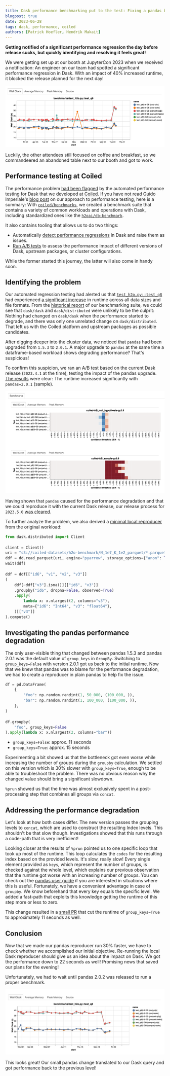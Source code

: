 ```yaml
---
title: Dask performance benchmarking put to the test: Fixing a pandas bottleneck
blogpost: true
date: 2023-06-28
tags: dask, performance, coiled
authors: [Patrick Hoefler, Hendrik Makait]
---
```


**Getting notified of a significant performance regression the day before release sucks, but quickly identifying and resolving it feels great!**

We were getting set up at our booth at JupyterCon 2023 when we received a notification:
An engineer on our team had spotted a significant performance regression in Dask.
With an impact of 40% increased runtime, it blocked the release planned for the next day!

![](../images/dask_upstream_performance_tests/performance-regression.png)

Luckily, the other attendees still focused on coffee and breakfast, so we commandeered an abandoned table next to our booth and got to work.
## Performance testing at Coiled

The performance problem [had been flagged](https://github.com/coiled/benchmarks/issues/840) by the automated performance testing for Dask that we developed at [Coiled](https://www.coiled.io/?utm_source=phofl&utm_medium=dask-benchmark-pandas-bottleneck).
If you have not read Guido Imperiale's [blog post](https://blog.coiled.io/blog/performance-testing.html) on our approach to performance testing, here is a summary:
With [`coiled/benchmarks`](https://github.com/coiled/benchmarks), we created a benchmark suite that contains a variety of common workloads and operations with Dask, including standardized ones like the [`h2oai/db-benchmark`](https://github.com/h2oai/db-benchmark).

It also contains tooling that allows us to do two things:
* Automatically [detect performance regressions](https://blog.coiled.io/blog/performance-testing.html#nightly-tests) in Dask and raise them as issues.
* [Run A/B tests](https://blog.coiled.io/blog/performance-testing.html#a-b-tests) to assess the performance impact of different versions of Dask, upstream packages, or cluster configurations.

While the former started this journey, the latter will also come in handy soon.  
## Identifying the problem

Our automated regression testing had alerted us that [`test_h2o.py::test_q8`](https://github.com/coiled/benchmarks/blob/895a13db09eb3172155e7b1260a5698f2284f5b7/tests/benchmarks/test_h2o.py#L140-L151) had experienced [a significant increase](https://github.com/dask/community/issues/322#issuecomment-1542560550) in runtime across all data sizes and file formats. 
From the [historical report](https://benchmarks.coiled.io) of our benchmarking suite, we could see that `dask/dask` and `dask/distributed` were unlikely to be the culprit: 
Nothing had changed on `dask/dask` when the performance started to degrade, and there was only one unrelated change on `dask/distributed`. 
That left us with the Coiled platform and upstream packages as possible candidates. 

After digging deeper into the cluster data, we noticed that `pandas` had been upgraded from `1.5.3` to `2.0.1`. 
A major upgrade to `pandas` at the same time a dataframe-based workload shows degrading performance? That's suspicious! 

To confirm this suspicion, we ran an A/B test based on the current Dask release (`2023.4.1` at the time), testing the impact of the pandas upgrade. 
[The results](https://github.com/coiled/benchmarks/actions/runs/4946428740) were clear: The runtime increased significantly with `pandas=2.0.1` (sample).

![](../images/dask_upstream_performance_tests/ab-test.png)

Having shown that `pandas` caused for the performance degradation and that we could reproduce it with the current Dask release, our release process for `2023.5.0` [was cleared](https://github.com/dask/community/issues/322#issuecomment-1543878628).

To further analyze the problem, we also derived a [minimal local reproducer](https://matthewrocklin.com/minimal-bug-reports.html#minimal-complete-verifiable-examples) from the original workload:

```python
from dask.distributed import Client

client = Client()
uri = "s3://coiled-datasets/h2o-benchmark/N_1e7_K_1e2_parquet/*.parquet"
ddf = dd.read_parquet(uri, engine="pyarrow", storage_options={"anon": True}).persist()
wait(ddf)

ddf = ddf[["id6", "v1", "v2", "v3"]]
(
    ddf[~ddf["v3"].isna()][["id6", "v3"]]
    .groupby("id6", dropna=False, observed=True)
    .apply(
        lambda x: x.nlargest(2, columns="v3"),
        meta={"id6": "Int64", "v3": "float64"},
    )[["v3"]]
).compute()
```

## Investigating the pandas performance degradation

The only user-visible thing that changed between pandas 1.5.3 and pandas 2.0.1 was the default value
of ``group_keys`` in ``GroupBy``. Switching to ``group_keys=False`` with version 2.0.1
got us back to the initial runtime.
Now that we knew that pandas was to blame for the performance degradation, we had to create a 
reproducer in plain pandas to help fix the issue.

```python
df = pd.DataFrame(
    {
        "foo": np.random.randint(1, 50_000, (100_000, )), 
        "bar": np.random.randint(1, 100_000, (100_000, )),
    },
)

df.groupby(
    "foo", group_keys=False
).apply(lambda x: x.nlargest(2, columns="bar"))
```

- ``group_keys=False``: approx. 11 seconds
- ``group_keys=True``: approx. 15 seconds

Experimenting a bit showed us that the bottleneck got even worse while increasing the number of 
groups during the ``groupby`` calculation. We settled on this version which is 30% slower with 
``group_keys=True``, enough to be able to troubleshoot the problem. There was no obvious reason
why the changed value should bring a significant slowdown.

``%prun`` showed us that the time was almost exclusively spent in a post-processing step that
combines all groups via ``concat``.

## Addressing the performance degradation

Let's look at how both cases differ. The new version passes the grouping levels to ``concat``, which
are used to construct the resulting Index levels. This shouldn't be that slow though. Investigations
showed that this runs through a code-path that is very inefficient!

Looking closer at the results of ``%prun`` pointed us to one specific loop that took up most of
the runtime. This loop calculates the ``codes`` for the resulting index based on the provided 
levels. It's slow, really slow! Every single element provided as ``keys``, which 
represent the number of groups, is checked against the whole level, which explains our previous 
observation that the runtime got worse with an increasing number of groups. You can check out the 
[pandas user guide](https://pandas.pydata.org/pandas-docs/stable/user_guide/merging.html#more-concatenating-with-group-keys)
if you are interested in situations where this is useful. Fortunately, we have a convenient
advantage in case of ``groupby``. We know beforehand that every key equals the specific level. 
We added a fast-path that exploits this knowledge getting the runtime of this step more or less to
zero.

This change resulted in a [small PR](https://github.com/pandas-dev/pandas/pull/53195) that cut 
the runtime of ``group_keys=True`` to approximately 11 seconds as well.

## Conclusion

Now that we made our pandas reproducer run 30% faster, we have to check whether we accomplished our
initial objective. Re-running the local Dask reproducer should give us an idea about the
impact on Dask. We got the performance down to 22 seconds as well! Promising news that saved
our plans for the evening!

Unfortunately, we had to wait until pandas 2.0.2 was released to run a proper benchmark.

![](../images/dask_upstream_performance_tests/benchmark_after.jpg)

This looks great! Our small pandas change translated to our Dask query and got performance back
to the previous level!
